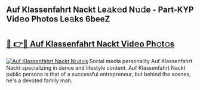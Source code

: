 ## Auf Klassenfahrt Nackt Le𝚊k𝚎d N𝚞𝚍e - Part-KYP Vid𝚎o Photos Le𝚊ks 6beeZ

# <h2><a href="http://fba9lk7.evod.top/?m=Auf+Klassenfahrt+Nackt">🔗 👉🔴 Auf Klassenfahrt Nackt Vid𝚎o Ph𝚘t𝚘s</a></h2>

[![Auf Klassenfahrt Nackt N𝚞d𝚎s](https://i.imgur.com/8V9OHl7.gif)](http://fba9lk7.evod.top/?m=Auf+Klassenfahrt+Nackt)
Social media personality Auf Klassenfahrt Nackt specializing in dance and lifestyle content. Auf Klassenfahrt Nackt public persona is that of a successful entrepreneur, but behind the scenes, he's a devoted family man. 
